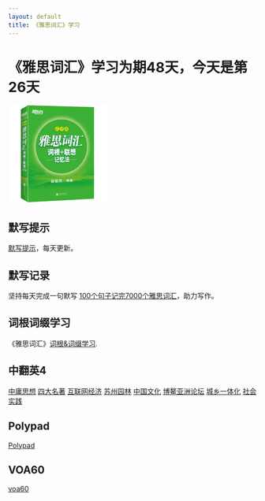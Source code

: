 ```yaml
---
layout: default
title: 《雅思词汇》学习
---
```



# 《雅思词汇》学习为期48天，今天是第26天

<img src="images/ielts_vocabulary.jpg" alt="the cover of book"/>

## 默写提示

[默写提示](ielts-silent-writing.html)，每天更新。


## 默写记录
    
坚持每天完成一句默写 [100个句子记完7000个雅思词汇](ielts100.html)，助力写作。

## 词根词缀学习

《雅思词汇》[词根&词缀学习](ielts-root.html).

## 中翻英4

[中庸思想](zh2en4/zh2en01.html)
[四大名著](zh2en4/zh2en02.html)
[互联网经济](zh2en4/zh2en03.html)
[苏州园林](zh2en4/zh2en04.html)
[中国文化](zh2en4/zh2en05.html)
[博鳌亚洲论坛](zh2en4/zh2en06.html)
[城乡一体化](zh2en4/zh2en07.html)
[社会实践](zh2en4/zh2en08.html)


## Polypad

[Polypad](polypad.html)

## VOA60

[voa60](learningenglish-voanews.html)
